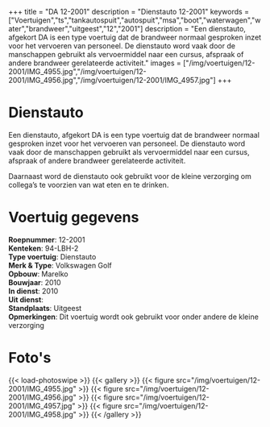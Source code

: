 +++
title = "DA 12-2001"
description = "Dienstauto 12-2001"
keywords = ["Voertuigen","ts","tankautospuit","autospuit","msa","boot","waterwagen","water","brandweer","uitgeest","12","2001"]
description = "Een dienstauto, afgekort DA is een type voertuig dat de brandweer normaal gesproken inzet voor het vervoeren van personeel. De dienstauto word vaak door de manschappen gebruikt als vervoermiddel naar een cursus, afspraak of andere brandweer gerelateerde activiteit."
images = ["/img/voertuigen/12-2001/IMG_4955.jpg","/img/voertuigen/12-2001/IMG_4956.jpg","/img/voertuigen/12-2001/IMG_4957.jpg"]
+++

# Dienstauto

Een dienstauto, afgekort DA is een type voertuig dat de brandweer normaal gesproken inzet voor het vervoeren van personeel. De dienstauto word vaak door de manschappen gebruikt als vervoermiddel naar een cursus, afspraak of andere brandweer gerelateerde activiteit.

Daarnaast word de dienstauto ook gebruikt voor de kleine verzorging om collega’s te voorzien van wat eten en te drinken.

# Voertuig gegevens

**Roepnummer**: 12-2001  
**Kenteken**: 94-LBH-2  
**Type voertuig**: Dienstauto  
**Merk & Type**: Volkswagen Golf  
**Opbouw**: Marelko  
**Bouwjaar**: 2010  
**In dienst**: 2010  
**Uit dienst**:  
**Standplaats**: Uitgeest  
**Opmerkingen**: Dit voertuig wordt ook gebruikt voor onder andere de kleine verzorging  

# Foto's
{{< load-photoswipe >}}
{{< gallery >}}
  {{< figure src="/img/voertuigen/12-2001/IMG_4955.jpg" >}}
  {{< figure src="/img/voertuigen/12-2001/IMG_4956.jpg" >}}
  {{< figure src="/img/voertuigen/12-2001/IMG_4957.jpg" >}}
  {{< figure src="/img/voertuigen/12-2001/IMG_4958.jpg" >}}
{{< /gallery >}}
